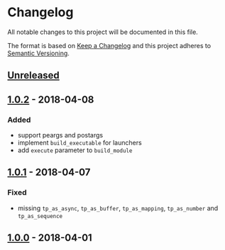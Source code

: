 # Changelog

All notable changes to this project will be documented in this file.

The format is based on [Keep a Changelog](http://keepachangelog.com/en/1.0.0/)
and this project adheres to [Semantic Versioning](http://semver.org/spec/v2.0.0.html).

## [Unreleased]

## [1.0.2] - 2018-04-08

### Added

- support peargs and postargs
- implement `build_executable` for launchers
- add `execute` parameter to `build_module`

## [1.0.1] - 2018-04-07

### Fixed

- missing `tp_as_async`, `tp_as_buffer`, `tp_as_mapping`, `tp_as_number` and `tp_as_sequence`

## [1.0.0] - 2018-04-01

[Unreleased]: https://github.com/pymet/cfly/compare/1.0.2...HEAD
[1.0.2]: https://github.com/pymet/cfly/compare/1.0.1...1.0.2
[1.0.1]: https://github.com/pymet/cfly/compare/1.0.0...1.0.1
[1.0.0]: https://github.com/pymet/cfly/tree/1.0.0
